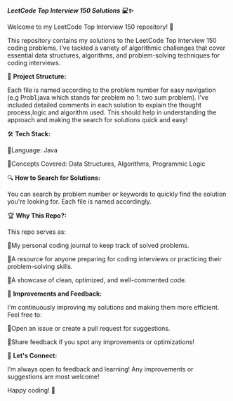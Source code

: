 ***LeetCode Top Interview 150 Solutions 💻✨***

Welcome to my LeetCode Top Interview 150 repository! 🚀

This repository contains my solutions to the LeetCode Top Interview 150 coding problems. I've tackled a variety of algorithmic challenges that cover essential data structures, algorithms, and problem-solving techniques for coding interviews.

📂 **Project Structure:**

Each file is named according to the problem number for easy navigation (e.g Prob1.java which stands for problem no 1: two sum problem).
I've included detailed comments in each solution to explain the thought process,logic and algorithm used. This should help in understanding the approach and making the search for solutions quick and easy!

🛠️ **Tech Stack:**

🌟Language: Java

🌟Concepts Covered: Data Structures, Algorithms, Programmic Logic

🔍 **How to Search for Solutions:**

You can search by problem number or keywords to quickly find the solution you're looking for. Each file is named accordingly.

🏆 **Why This Repo?:**

This repo serves as:

🌟My personal coding journal to keep track of solved problems.

🌟A resource for anyone preparing for coding interviews or practicing their problem-solving skills.

🌟A showcase of clean, optimized, and well-commented code.

🚧 **Improvements and Feedback:**

I'm continuously improving my solutions and making them more efficient. Feel free to:

🌟Open an issue or create a pull request for suggestions.

🌟Share feedback if you spot any improvements or optimizations!

🌱 **Let's Connect:**

I’m always open to feedback and learning! Any improvements or suggestions are most welcome!

Happy coding! 🎉

